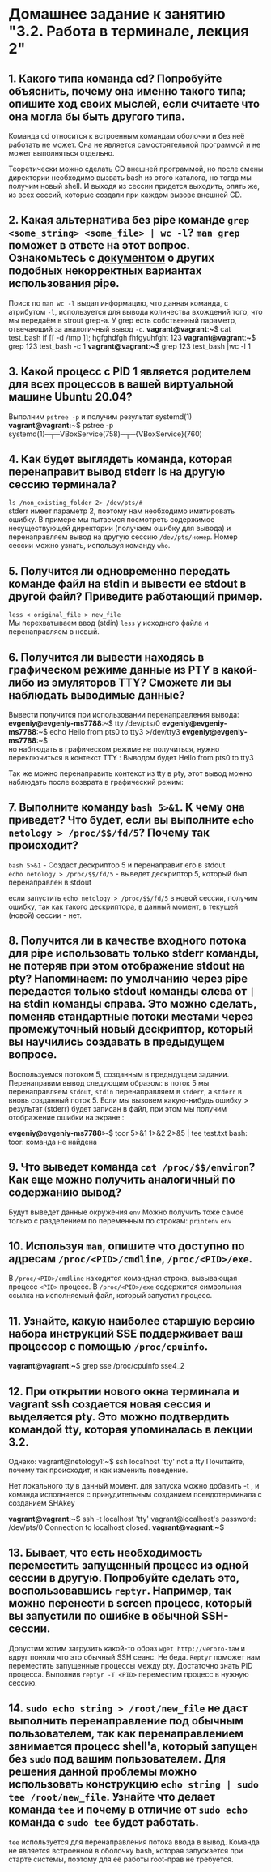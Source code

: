 # Домашнее задание к занятию "3.2. Работа в терминале, лекция 2"

## 1. Какого типа команда cd? Попробуйте объяснить, почему она именно такого типа; опишите ход своих мыслей, если считаете что она могла бы быть другого типа.   
     
  Команда cd относится к встроенным командам оболочки и без неё работать не может. Она не является самостоятельной программой и не может выполняться отдельно.
      
   Теоретически можно сделать CD внешней программой, но после смены директории необходимо вызвать bash из этого каталога, но тогда мы получим новый shell. И выходя из сессии придется выходить, опять же, из всех сессий, которые создали при каждом вызове внешней CD.
    
## 2.  Какая альтернатива без pipe команде  `grep <some_string> <some_file> | wc -l`?  `man grep`  поможет в ответе на этот вопрос. Ознакомьтесь с  [документом](http://www.smallo.ruhr.de/award.html)  о других подобных некорректных вариантах использования pipe.
  
  Поиск по `man wc -l` выдал информацию, что данная команда, с атрибутом `-l`, используется для вывода количества вхождений того, что мы передаём в strout grep-а. У grep есть собственный параметр, отвечающий за аналогичный вывод `-c`.
    **vagrant@vagrant**:**~**$ cat test_bash
    if [[ -d /tmp ]];
    hgfghdfgh
    fhfgyuhfght
    123
    **vagrant@vagrant**:**~**$ grep 123 test_bash -c
    1
    **vagrant@vagrant**:**~**$ grep 123 test_bash |wc -l
    1
    
## 3. Какой процесс с PID 1 является родителем для всех процессов в вашей виртуальной машине Ubuntu 20.04?
  
  Выполним `pstree -p` и получим результат systemd(1)
    **vagrant@vagrant:~**$ pstree -p 
    systemd(1)─┬─VBoxService(758)─┬─{VBoxService}(760)
            
## 4. Как будет выглядеть команда, которая перенаправит вывод stderr ls на другую сессию терминала?

`ls /non_existing_folder 2> /dev/pts/#`  
stderr имеет параметр 2, поэтому нам необходимо имитировать ошибку. В примере мы пытаемся посмотреть содержимое несуществующей директории (получаем ошибку для вывода) и перенаправляем вывод на другую сессию `/dev/pts/номер`. Номер сессии можно узнать, используя команду `who`.
    

## 5. Получится ли одновременно передать команде файл на stdin и вывести ее stdout в другой файл? Приведите работающий пример.

`less < original_file > new_file`  
Мы перехватываем ввод (stdin)  `less`  у исходного файла и перенаправляем в новый.

## 6. Получится ли вывести находясь в графическом режиме данные из PTY в какой-либо из эмуляторов TTY? Сможете ли вы наблюдать выводимые данные?
   
   Вывести получится при использовании перенаправления вывода:
**evgeniy@evgeniy-ms7788**:~$ tty
/dev/pts/0
**evgeniy@evgeniy-ms7788**:~$ echo Hello from pts0 to tty3 >/dev/tty3
**evgeniy@evgeniy-ms7788**:~$  
     но наблюдать в графическом режиме не получиться, нужно переключиться в контекст TTY : Выводом будет Hello from pts0 to tty3
 
 Так же можно перенаправить контекст из tty в pty, этот вывод можно наблюдать  после возврата в графический режим:
           
## 7. Выполните команду  `bash 5>&1`. К чему она приведет? Что будет, если вы выполните  `echo netology > /proc/$$/fd/5`? Почему так происходит?

`bash 5>&1`  - Создаст дескриптор 5 и перенаправит его в stdout  
`echo netology > /proc/$$/fd/5`  - выведет дескриптор 5, который был перенаправлен в stdout
      
если запустить  `echo netology > /proc/$$/fd/5`  в новой сессии, получим ошибку, так как такого дескриптора, в данный момент, в текущей (новой) сессии - нет.  
    
## 8. Получится ли в качестве входного потока для pipe использовать только stderr команды, не потеряв при этом отображение stdout на pty? Напоминаем: по умолчанию через pipe передается только stdout команды слева от  `|`  на stdin команды справа. Это можно сделать, поменяв стандартные потоки местами через промежуточный новый дескриптор, который вы научились создавать в предыдущем вопросе.

Воспользуемся потоком 5, созданным в предыдущем задании. Перенаправим вывод следующим образом: в поток 5 мы перенаправляем `stdout`, `stdin` перенаправляем в `stderr`, а `stderr` в вновь созданный поток 5. Если мы вызовем какую-нибудь ошибку > результат (stderr) будет записан в файл, при этом мы получим отображение ошибки на экране :

**evgeniy@evgeniy-ms7788:**~$ toor 5>&1 1>&2 2>&5 | tee test.txt
bash: toor: команда не найдена  
        
## 9. Что выведет команда  `cat /proc/$$/environ`? Как еще можно получить аналогичный по содержанию вывод?
   Будут выведет данные окружения `env`
   Можно получить тоже самое только с разделением по переменным по строкам:
    `printenv`
    `env`
    
## 10. Используя  `man`, опишите что доступно по адресам  `/proc/<PID>/cmdline`,  `/proc/<PID>/exe`.

В `/proc/<PID>/cmdline` находится командная строка, вызывающая процесс `<PID>` процесс. В `/proc/<PID>/exe` содержится символьная ссылка на исполняемый файл, который запустил процесс.

## 11. Узнайте, какую наиболее старшую версию набора инструкций SSE поддерживает ваш процессор с помощью  `/proc/cpuinfo`.
 
  **vagrant@vagrant**:**~**$ grep sse /proc/cpuinfo
 sse4_2
    
## 12. При открытии нового окна терминала и vagrant ssh создается новая сессия и выделяется pty. Это можно подтвердить командой tty, которая упоминалась в лекции 3.2.
Однако:
    vagrant@netology1:~$ ssh localhost 'tty'
    not a tty
 Почитайте, почему так происходит, и как изменить поведение.
 
Нет локального tty в данный момент. 
для запуска можно добавить -t  , и команда исполняется c принудительным созданием псевдотерминала с созданием SHAkey
    
**vagrant@vagrant**:**~**$ ssh -t localhost 'tty'
    vagrant@localhost's password: 
    /dev/pts/0
    Connection to localhost closed.
    **vagrant@vagrant**:**~**$ 
    
## 13. Бывает, что есть необходимость переместить запущенный процесс из одной сессии в другую. Попробуйте сделать это, воспользовавшись  `reptyr`. Например, так можно перенести в screen процесс, который вы запустили по ошибке в обычной SSH-сессии.

Допустим хотим загрузить какой-то  образ `wget http://чегото-там` и вдруг поняли что это обычный SSH сеанс. Не беда. `Reptyr` поможет нам переместить запущенные процессы между pty. Достаточно знать PID процесса. Выполнив `reptyr -T <PID>` переместим процесс в нужную сессию.
    
## 14.  `sudo echo string > /root/new_file`  не даст выполнить перенаправление под обычным пользователем, так как перенаправлением занимается процесс shell'а, который запущен без  `sudo`  под вашим пользователем. Для решения данной проблемы можно использовать конструкцию  `echo string | sudo tee /root/new_file`. Узнайте что делает команда  `tee`  и почему в отличие от  `sudo echo`  команда с  `sudo tee`  будет работать.

`tee` используется для перенаправления потока ввода в вывод. Команда не является встроенной в оболочку bash, которая запускается при старте системы, поэтому для её работы root-прав не требуется.
<!--stackedit_data:
eyJoaXN0b3J5IjpbMTY3OTc3NjUyOCwxOTQ0NzcxODY1LC0xOD
YwMjI5MzMxLC0xODc5Njg3OTMsLTIxMTg4MDA2NiwtMTAyNDk2
NzExMSwzOTA1NTU5NTMsLTQ0NzIwMDQ2MiwxMjUyNDIyMTY4LC
05ODQzMDIxMTcsLTE4ODUwMTkyODQsLTY2NzI3MTcxOSwyMDg4
Njg4MDkyLDIwMDQ5NjU1OTYsMTA4NjU3OTEzNiw5ODg3NjE3MT
MsLTEzNjY4ODE4NDAsLTE0MjAxMDAzMDMsLTE2MzMxMzQyMiwz
ODIzOTA1MThdfQ==
-->